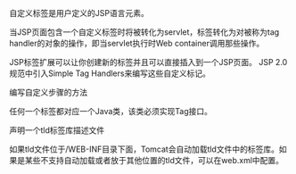 

自定义标签是用户定义的JSP语言元素。

当JSP页面包含一个自定义标签时将被转化为servlet，标签转化为对被称为tag handler的对象的操作，即当servlet执行时Web container调用那些操作。

JSP标签扩展可以让你创建新的标签并且可以直接插入到一个JSP页面。 JSP 2.0规范中引入Simple Tag Handlers来编写这些自定义标记。

编写自定义步骤的方法

任何一个标签都对应一个Java类，该类必须实现Tag接口。

声明一个tld标签库描述文件

如果tld文件位于/WEB-INF目录下面，Tomcat会自动加载tld文件中的标签库。如果是某些不支持自动加载或者放于其他位置的tld文件，可以在web.xml中配置。